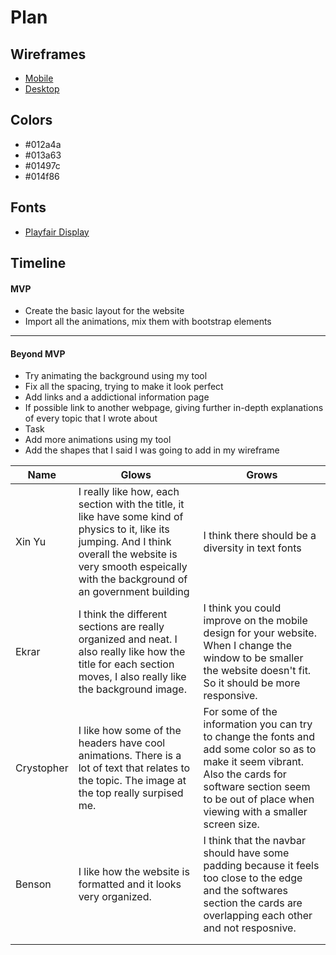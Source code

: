# Plan

## Wireframes
* [Mobile]()
* [Desktop]()

## Colors
* #012a4a
* #013a63
* #01497c
* #014f86

## Fonts
* [Playfair Display](https://fonts.google.com/selection/embed)

## Timeline

#### MVP
* Create the basic layout for the website
* Import all the animations, mix them with bootstrap elements

---

#### Beyond MVP
* Try animating the background using my tool
* Fix all the spacing, trying to make it look perfect
* Add links and a addictional information page
* If possible link to another webpage, giving further in-depth explanations of every topic that I wrote about
* Task
* Add more animations using my tool
* Add the shapes that I said I was going to add in my wireframe











| Name | Glows | Grows |
| -------- | ------- | ------- |
|  Xin Yu | I really like how, each section with the title, it like have some kind of physics to it, like its jumping. And I think overall the website is very smooth espeically with the background of an government building  | I think there should be a diversity in text fonts
| Ekrar  | I  think the different sections are really organized and neat. I also really like how the title for each section moves, I also really like the background image.  | I think you could improve on the mobile design for your website. When I change the window to be smaller the website doesn't fit. So it should be more responsive.
|  Crystopher | I like how some of the headers have cool animations. There is a lot of text that relates to the topic. The image at the top really surpised me. | For some of the information you can try to change the fonts and add some color so as to make it seem vibrant. Also the cards for software section seem to be out of place when viewing with a smaller screen size.
|Benson|I like how the website is formatted and it looks very organized.|I think that the navbar should have some padding because it feels too close to the edge and the softwares section the cards are overlapping each other and not resposnive.
|   |   |
|   |   |


